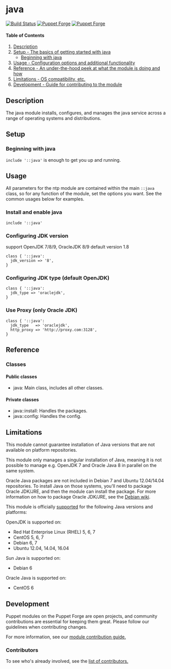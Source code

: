 # java
[![Build Status](https://travis-ci.org/shazi7804/puppet-java.svg?branch=master)](https://travis-ci.org/shazi7804/puppet-java) [![Puppet Forge](https://img.shields.io/puppetforge/v/shazi7804/java.svg?style=flat-square)](https://forge.puppet.com/shazi7804/java) [![Puppet Forge](https://img.shields.io/puppetforge/v/shazi7804/java.svg?style=flat-square)](https://forge.puppet.com/shazi7804/java)


#### Table of Contents

1. [Description](#description)
1. [Setup - The basics of getting started with java](#setup)
    * [Beginning with java](#beginning-with-java)
1. [Usage - Configuration options and additional functionality](#usage)
1. [Reference - An under-the-hood peek at what the module is doing and how](#reference)
1. [Limitations - OS compatibility, etc.](#limitations)
1. [Development - Guide for contributing to the module](#development)

## Description

The java module installs, configures, and manages the java service across a range of operating systems and distributions.

## Setup

### Beginning with java

`include '::java'` is enough to get you up and running.

## Usage

All parameters for the ntp module are contained within the main `::java` class, so for any function of the module, set the options you want. See the common usages below for examples.

### Install and enable java

```puppet
include '::java'
```

### Configuring JDK version
support OpenJDK 7/8/9, OracleJDK 8/9 default version 1.8

```puppet
class { '::java':
  jdk_version => '8',
}
```


### Configuring JDK type (default OpenJDK)

```puppet
class { '::java':
  jdk_type => 'oraclejdk',
}
```

### Use Proxy (only Oracle JDK)

```puppet
class { '::java':
  jdk_type   => 'oraclejdk',
  http_proxy => 'http://proxy.com:3128',
}
```

## Reference

### Classes

#### Public classes

* java: Main class, includes all other classes.

#### Private classes

* java::install: Handles the packages.
* java::config: Handles the config.

## Limitations

This module cannot guarantee installation of Java versions that are not available on  platform repositories.

This module only manages a singular installation of Java, meaning it is not possible to manage e.g. OpenJDK 7 and Oracle Java 8 in parallel on the same system.

Oracle Java packages are not included in Debian 7 and Ubuntu 12.04/14.04 repositories. To install Java on those systems, you'll need to package Oracle JDK/JRE, and then the module can install the package. For more information on how to package Oracle JDK/JRE, see the [Debian wiki](http://wiki.debian.org/JavaPackage).

This module is officially [supported](https://forge.puppetlabs.com/supported) for the following Java versions and platforms:

OpenJDK is supported on:

* Red Hat Enterprise Linux (RHEL) 5, 6, 7
* CentOS 5, 6, 7
* Debian 6, 7
* Ubuntu 12.04, 14.04, 16.04

Sun Java is supported on:

* Debian 6

Oracle Java is supported on:

* CentOS 6

## Development

Puppet modules on the Puppet Forge are open projects, and community contributions are essential for keeping them great. Please follow our guidelines when contributing changes.

For more information, see our [module contribution guide.](https://docs.puppetlabs.com/forge/contributing.html)

### Contributors

To see who's already involved, see the [list of contributors.](https://github.com/puppetlabs/puppetlabs-ntp/graphs/contributors)
